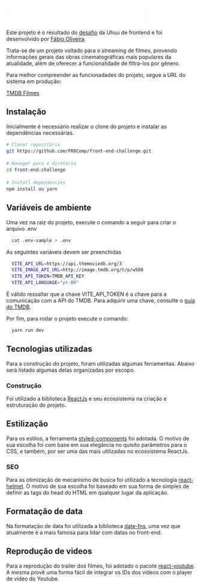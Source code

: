 ![Project Logo](src/assets/logo.svg)

Este projeto é o resultado do [desafio](https://github.com/uhuutech/teste-frontend) da Uhuu de frontend e foi desenvolvido por [Fábio Oliveira](https://www.linkedin.com/in/f%C3%A1bio-oliveira-12351016a/).

Trata-se de um projeto voltado para o streaming de filmes, provendo informações gerais das obras cinematográficas mais populares da atualidade, além de oferecer a funcionalidade de filtra-los por gênero.

Para melhor compreender as funcionadades do projeto, segue a URL do sistema em produção:

[TMDB Filmes](https://uhuu-front-end-challenge-fabio.onrender.com/)

## Instalação

Inicialmente é necessário realizar o clone do projeto e instalar as dependências necessárias.

```bash
# Clonar repositório
git https://github.com/FROComp/front-end-challenge.git

# Navegar para o diretório
cd front-end-challenge

# Install dependencies
npm install ou yarn
```

## Variáveis de ambiente

Uma vez na raiz do projeto, execute o comando a seguir para criar o arquivo .env

```bash
  cat .env-sample > .env
```

As seguintes variáveis devem ser preenchidas

```bash
  VITE_API_URL=https://api.themoviedb.org/3
  VITE_IMAGE_API_URL=http://image.tmdb.org/t/p/w500
  VITE_API_TOKEN=TMDB_API_KEY
  VITE_API_LANGUAGE="pt-BR"
```

É válido ressaltar que a chave VITE_API_TOKEN é a chave para a comunicação com a API do TMDB. Para adquirir uma chave, consulte o [guia do TMDB](https://developer.themoviedb.org/docs/authentication-application).

Por fim, para rodar o projeto execute o comando:

```bash
  yarn run dev
```

## Tecnologias utilizadas

Para a construção do projeto, foram utilizadas algumas ferramentas. Abaixo será listado algumas delas organizadas por escopo.

### Construção

Foi utilizado a biblioteca [ReactJs](https://react.dev/) e seu ecossistema na criação e estruturação do projeto.

## Estilização

Para os estilos, a ferramenta [styled-components](https://styled-components.com/) foi adotada. O motivo de sua escolha foi com base em sua elegância no quisito parâmetros para o CSS, e também, por ser uma das mais utilizadas no ecossistema ReactJs.

### SEO

Para as otimização de mecanismo de busca foi utilizado a tecnologia [react-helmet](https://www.npmjs.com/package/react-helmet). O motivo de sua escolha foi baseado em sua forma de simples de definir as tags do head do HTML em qualquer lugar da aplicação.

## Formatação de data

Na formatação de data foi utilizada a biblioteca [date-fns](https://date-fns.org/), uma vez que atualmente é a mais famosa para lidar com datas no front-end.

## Reprodução de videos

Para a reprodução do trailer dos filmes, foi adotado o pacote [react-youtube](https://www.npmjs.com/package/react-youtube). A mesma provê uma forma fácil de integrar os IDs dos vídeos com o player de vídeo do Youtube.
